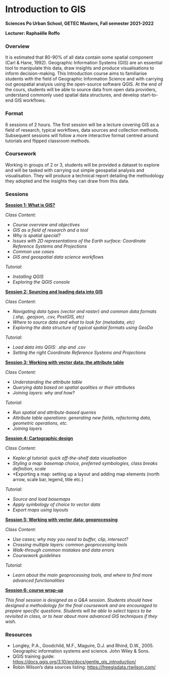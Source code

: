# Introduction to GIS
**Sciences Po Urban School, GETEC Masters, Fall semester 2021-2022**

**Lecturer: Raphaëlle Roffo**

### Overview
It is estimated that 80-90% of all data contain some spatial component (Carl & Hane, 1992). Geographic Information Systems (GIS) are an essential tool to manipulate this data, draw insights and produce visualisations to inform decision-making. This Introduction course aims to familiarise students with the field of Geographic Information Science and with carrying out geospatial analysis using the open-source software QGIS. At the end of the cours, students will be able to source data from open data providers, understand commonly used spatial data structures, and develop start-to-end GIS workflows.


### Format
6 sessions of 2 hours. The first session will be a lecture covering GIS as a field of research, typical workflows, data sources and collection methods. Subsequent sessions will follow a more interactive format centred around tutorials and flipped classroom methods.

### Coursework
Working in groups of 2 or 3, students will be provided a dataset to explore and will be tasked with carrying out simple geospatial analysis and visualisation. They will produce a technical report detailing the methodology they adopted and the insights they can draw from this data.

### Sessions


[**Session 1: What is GIS?**](https://raphaelleroffo.github.io/docs/intro-to-gis/intro-tutorial1.html)


*Class Content:*

- *Course overview and objectives*
- *GIS as a field of research and a tool*
- *Why is spatial special?*
- *Issues with 2D representations of the Earth surface: Coordinate Reference Systems and Projections*
- *Common use cases*
- *GIS and geospatial data science workflows*

*Tutorial:*

- *Installing QGIS*
- *Exploring the QGIS console*


[**Session 2: Sourcing and loading data into GIS**](https://raphaelleroffo.github.io/docs/intro-to-gis/intro-tutorial2.html)

*Class Content:*
- *Navigating data types (vector and raster) and common data formats (.shp, .geojson, .csv, PostGIS, etc)*
- *Where to source data and what to look for (metadata, etc)*
- *Exploring the data structure of typical spatial formats using GeoDa*

*Tutorial:*

- *Load data into QGIS: .shp and .csv*
- *Setting the right Coordinate Reference Systems and Projections*



[**Session 3: Working with vector data: the attribute table**](https://raphaelleroffo.github.io/docs/intro-to-gis/intro-tutorial3.html)

*Class Content:*

- *Understanding the attribute table*
- *Querying data based on spatial qualities or their attributes*
- *Joining layers: why and how?*

*Tutorial:*
- *Run spatial and attribute-based queries*
- *Attribute table operations: generating new fields, refactoring data, geometric operations, etc.*
- *Joining layers*


[**Session 4: Cartographic design**](https://raphaelleroffo.github.io/docs/intro-to-gis/intro-tutorial4.html)

*Class Content:*
- *Kepler.gl tutorial: quick off-the-shelf data visualisation*
- *Styling a map: basemap choice, preferred symbologies, class breaks definition, scale*
- *Exporting a map: setting up a layout and adding map elements (north arrow, scale bar, legend, title etc.) 

*Tutorial:*
- *Source and load basemaps*
- *Apply symbology of choice to vector data*
- *Export maps using layouts*


[**Session 5: Working with vector data: geoprocessing**](https://raphaelleroffo.github.io/docs/intro-to-gis/intro-tutorial5.html)

*Class Content:*

- *Use cases; why may you need to buffer, clip, intersect?*
- *Crossing multiple layers: common geoprocessing tools*
- *Walk-through common mistakes and data errors*
- *Coursework guidelines*

*Tutorial:*
- *Learn about the main geoprocessing tools, and where to find more advanced functionalities*


[**Session 6: course wrap-up**](https://raphaelleroffo.github.io/docs/intro-to-gis/intro-tutorial6.html)

*This final session is designed as a Q&A session. Students should have designed a methodology for the final coursework and are encouraged to prepare specific questions. Students will be able to select topics to be revisited in class, or to hear about more advanced GIS techniques if they wish.*


### Resources

- Longley, P.A., Goodchild, M.F., Maguire, D.J. and Rhind, D.W., 2005. Geographic information systems and science. John Wiley & Sons.
- QGIS training guide: https://docs.qgis.org/3.10/en/docs/gentle_gis_introduction/
- Robin Wilson’s data sources listing: https://freegisdata.rtwilson.com/
